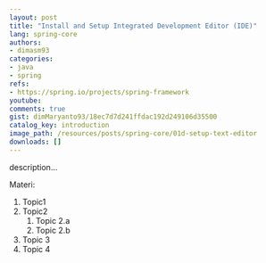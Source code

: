 ```yaml
---
layout: post
title: "Install and Setup Integrated Development Editor (IDE)"
lang: spring-core
authors:
- dimasm93
categories:
- java
- spring
refs: 
- https://spring.io/projects/spring-framework
youtube: 
comments: true
gist: dimMaryanto93/18ec7d7d241ffdac192d249106d35500
catalog_key: introduction
image_path: /resources/posts/spring-core/01d-setup-text-editor
downloads: []
---
```



description...

<!--more-->

Materi: 

1. Topic1
2. Topic2
    1. Topic 2.a
    2. Topic 2.b
3. Topic 3
4. Topic 4